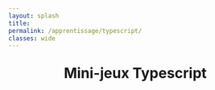 ```yaml
---
layout: splash
title:
permalink: /apprentissage/typescript/
classes: wide
---
```


<div style="width: 80%; margin: 0 auto;">
<h1 style="text-align: center;margin-top: 30px;">Mini-jeux Typescript</h1>
